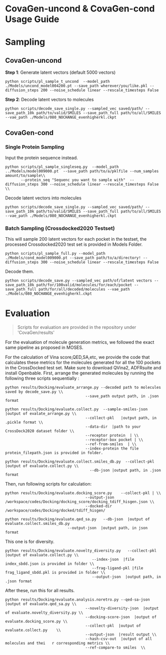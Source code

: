 #  CovaGen-uncond & CovaGen-cond Usage Guide
# Sampling
## CovaGen-uncond
**Step 1**: Generate latent vectors (default 5000 vectors)
```
python scripts/pl_sample_t_uncond  --model_path ./Models/uncond_model004200.pt --save_path wherever/you/like.pkl --diffusion_steps 200 --noise_schedule linear --rescale_timesteps False
```
**Step 2**: Decode latent vectors to molecules
```
python scripts/decode_save_single.py --sampled_vec saved/path/ --save_path_10k path/to/valid/SMILES --save_path_full path/to/all/SMILES --vae_path ./Models/080_NOCHANGE_evenhigherkl.ckpt
```

## CovaGen-cond

### Single Protein Sampling
Input the protein sequence instead.
```
python scripts/pl_sample_singleseq.py  --model_path ../Models/model009000.pt  --save_path path/to/a/pklfile --num_samples amount/to/sample\\
       --protein_seq "Sequenc you want to sample with"  --diffusion_steps 300 --noise_schedule linear --rescale_timesteps False \\
```
Decode latent vectors into molecules
```
python scripts/decode_save_single.py --sampled_vec saved/path/ --save_path_10k path/to/valid/SMILES --save_path_full path/to/all/SMILES --vae_path ./Models/080_NOCHANGE_evenhigherkl.ckpt
```

### Batch Sampling (Crossdocked2020 Testset)
This will sample 200 latent vectors for each pocket in the testset, the processed Crossdocked2020 test set is provided in Models Folder.
```
python scripts/pl_sample_full.py --model_path ./Models/cond_model009000.pt --save_path path/to/a/directory! --diffusion_steps 300 --noise_schedule linear --rescale_timesteps False 
```
Decode them.
```
python scripts/decode_save.py --sampled_vec path/of/latent vectors --save_path_10k path/for/100valid/molecules/for/each/pocket --save_path_full path/for/all/decoded/molecules --vae_path ./Models/080_NOCHANGE_evenhigherkl.ckpt
```

# Evaluation
>Scripts for evaluation are provided in the repository under 'CovaGen/results'

For the evaluation of molecule generation metrics, we followed the exact same pipeline as proposed in MOSES.

For the calculation of Vina score,QED,SA,etc, we provide the code that calculates these metrics for the molecules generated for all the 100 pockets in the CrossDocked test set.
Make sure to download QVina2, ADFRsuite and install Openbable.
First, arrange the generated molecules by running the following three scripts sequentially :
```
python results/Docking/evaluate_arrange.py --decoded path to molecules saved by decode_save.py \\
                                    --save_path output path, in .json format                                  
```
```
python results/Docking/evaluate.collect.py  --sample-smiles-json  |output of evalate_arrange.py \\ 
                                    --collect-pkl   |output path, in .pickle format \\
                                    --data-dir  |path to your CrossDock2020 dataset folder \\ 
                                    --receptor protein  | \\
                                    --receptor-box pocket | \\
                                    --ref-from-smiles  | \\
                                    --index-protein the file protein_filepath.json is provided in folder.
```
```
python results/Docking/evaluate.collect.smiles_db.py  --collect-pkl  |output of evaluate.collect.py \\
                                      --db-json |output path, in .json format
```
Then, run following scripts for calculation:
```
python results/Docking/evaluate.docking_score.py    --collect-pkl | \\
                                    --output-json /workspace/codes/Docking/docking_score/docking_tdiff_hisgen.json \\ 
                                    --docked-dir /workspace/codes/Docking/docked/tdiff_hisgen/
```
```
python results/Docking/evaluate.qed_sa.py   --db-json  |output of evaluate.collect.smiles_db.py
                            --output-json  |output path, in json format
```
This one is for diversity.
```
python results/Docking/evaluate.novelty_diversity.py   --collect-pkl  |output of evaluate.collect.py \\
                                       --index-json  |file index_sbdd.json is provided in folder \\
                                       --frag-ligand-pkl |file frag_ligand_sbdd.pkl is provided in folder \\
                                       --output-json  |output path, in .json format 
```
After these, run this for all results.
```
python results/Docking/evaluate.analysis.noretro.py --qed-sa-json  |output of evaluate.qed_sa.py \\
                                    --novelty-diversity-json  |output of evaluate.novelty_diversity.py \\
                                    --docking-score-json  |output of evaluate.docking_score.py \\
                                    --collect-pkl  |output of evaluate.collect.py    \\
                                    --output-json  |result output \\
                                    --hash-csv-out  |output of all molecules and thei   r corresponding metrics \\
                                    --ref-compare-to smiles  \\                   
```
